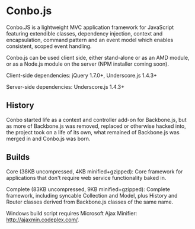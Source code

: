 Conbo.js
========

Conbo.JS is a lightweight MVC application framework for JavaScript featuring extendible classes, dependency injection, context and encapsulation, command pattern and an event model which enables consistent, scoped event handling.

Conbo.js can be used client side, either stand-alone or as an AMD module, or as a Node.js module on the server (NPM installer coming soon).

Client-side dependencies: jQuery 1.7.0+, Underscore.js 1.4.3+

Server-side dependencies: Underscore.js 1.4.3+

History
-------

Conbo started life as a context and controller add-on for Backbone.js, but as more of Backbone.js was removed, replaced or otherwise hacked into, the project took on a life of its own, what remained of Backbone.js was merged in and Conbo.js was born. 

Builds
------

Core (38KB uncompressed, 4KB minified+gzipped): Core framework for applications that don't require web service functionality baked in.

Complete (83KB uncompressed, 9KB minified+gzipped): Complete framework, including syncable Collection and Model, plus History and Router classes derived from Backbone.js classes of the same name.

Windows build script requires Microsoft Ajax Minifier: http://ajaxmin.codeplex.com/.
